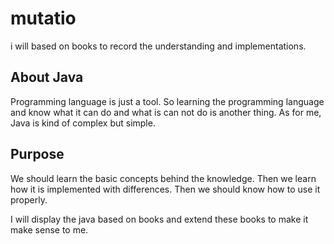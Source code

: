 # mutatio
i will based on books to record the understanding and implementations.

## About Java
Programming language is just a tool.
So learning the programming language and know what it can do and what is
can not do is another thing.
As for me, Java is kind of complex but simple.

## Purpose
We should learn the basic concepts behind the knowledge.
Then we learn how it is implemented with differences.
Then we should know how to use it properly.

I will display the java based on books and extend these
books to make it make sense to me.
